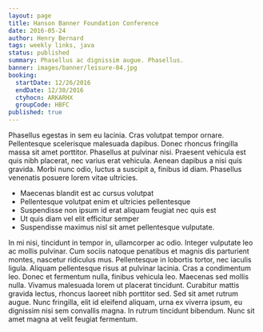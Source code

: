 ```yaml
---
layout: page
title: Hanson Banner Foundation Conference
date: 2016-05-24
author: Henry Bernard
tags: weekly links, java
status: published
summary: Phasellus ac dignissim augue. Phasellus.
banner: images/banner/leisure-04.jpg
booking:
  startDate: 12/26/2016
  endDate: 12/30/2016
  ctyhocn: ARKARHX
  groupCode: HBFC
published: true
---
```

Phasellus egestas in sem eu lacinia. Cras volutpat tempor ornare. Pellentesque scelerisque malesuada dapibus. Donec rhoncus fringilla massa sit amet porttitor. Phasellus at pulvinar nisi. Praesent vehicula est quis nibh placerat, nec varius erat vehicula. Aenean dapibus a nisi quis gravida. Morbi nunc odio, luctus a suscipit a, finibus id diam. Phasellus venenatis posuere lorem vitae ultricies.

* Maecenas blandit est ac cursus volutpat
* Pellentesque volutpat enim et ultricies pellentesque
* Suspendisse non ipsum id erat aliquam feugiat nec quis est
* Ut quis diam vel elit efficitur semper
* Suspendisse maximus nisl sit amet pellentesque vulputate.

In mi nisi, tincidunt in tempor in, ullamcorper ac odio. Integer vulputate leo ac mollis pulvinar. Cum sociis natoque penatibus et magnis dis parturient montes, nascetur ridiculus mus. Pellentesque in lobortis tortor, nec iaculis ligula. Aliquam pellentesque risus at pulvinar lacinia. Cras a condimentum leo. Donec et fermentum nulla, finibus vehicula leo. Maecenas sed mollis nulla. Vivamus malesuada lorem ut placerat tincidunt. Curabitur mattis gravida lectus, rhoncus laoreet nibh porttitor sed. Sed sit amet rutrum augue. Nunc fringilla, elit id eleifend aliquam, urna ex viverra ipsum, eu dignissim nisi sem convallis magna. In rutrum tincidunt bibendum. Nunc sit amet magna at velit feugiat fermentum.
